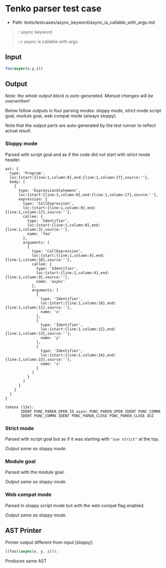 # Tenko parser test case

- Path: tests/testcases/async_keyword/async_is_callable_with_args.md

> :: async keyword
>
> ::> async is callable with args

## Input

`````js
foo(async(x,y,z))
`````

## Output

_Note: the whole output block is auto-generated. Manual changes will be overwritten!_

Below follow outputs in four parsing modes: sloppy mode, strict mode script goal, module goal, web compat mode (always sloppy).

Note that the output parts are auto-generated by the test runner to reflect actual result.

### Sloppy mode

Parsed with script goal and as if the code did not start with strict mode header.

`````
ast: {
  type: 'Program',
  loc:{start:{line:1,column:0},end:{line:1,column:17},source:''},
  body: [
    {
      type: 'ExpressionStatement',
      loc:{start:{line:1,column:0},end:{line:1,column:17},source:''},
      expression: {
        type: 'CallExpression',
        loc:{start:{line:1,column:0},end:{line:1,column:17},source:''},
        callee: {
          type: 'Identifier',
          loc:{start:{line:1,column:0},end:{line:1,column:3},source:''},
          name: 'foo'
        },
        arguments: [
          {
            type: 'CallExpression',
            loc:{start:{line:1,column:4},end:{line:1,column:16},source:''},
            callee: {
              type: 'Identifier',
              loc:{start:{line:1,column:4},end:{line:1,column:9},source:''},
              name: 'async'
            },
            arguments: [
              {
                type: 'Identifier',
                loc:{start:{line:1,column:10},end:{line:1,column:11},source:''},
                name: 'x'
              },
              {
                type: 'Identifier',
                loc:{start:{line:1,column:12},end:{line:1,column:13},source:''},
                name: 'y'
              },
              {
                type: 'Identifier',
                loc:{start:{line:1,column:14},end:{line:1,column:15},source:''},
                name: 'z'
              }
            ]
          }
        ]
      }
    }
  ]
}

tokens (13x):
       IDENT PUNC_PAREN_OPEN ID_async PUNC_PAREN_OPEN IDENT PUNC_COMMA
       IDENT PUNC_COMMA IDENT PUNC_PAREN_CLOSE PUNC_PAREN_CLOSE ASI
`````

### Strict mode

Parsed with script goal but as if it was starting with `"use strict"` at the top.

_Output same as sloppy mode._

### Module goal

Parsed with the module goal.

_Output same as sloppy mode._

### Web compat mode

Parsed in sloppy script mode but with the web compat flag enabled.

_Output same as sloppy mode._

## AST Printer

Printer output different from input [sloppy]:

````js
((foo)(async(x, y, z)));
````

Produces same AST
